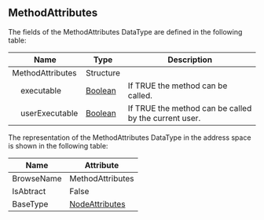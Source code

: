 <!-- datatype -->
## MethodAttributes
<!-- end of description -->
The fields of the MethodAttributes DataType are defined in the following table:  

|Name|Type|Description|
|---|---|---|
|MethodAttributes|Structure||
|&nbsp;&nbsp;&nbsp;&nbsp;executable|[Boolean](../../../Part3/DataTypes/Boolean/readme.md)|If TRUE the method can be called.|
|&nbsp;&nbsp;&nbsp;&nbsp;userExecutable|[Boolean](../../../Part3/DataTypes/Boolean/readme.md)|If TRUE the method can be called by the current user.|

The representation of the MethodAttributes DataType in the address space is shown in the following table:  

|Name|Attribute|
|---|---|
|BrowseName|MethodAttributes|
|IsAbtract|False|
|BaseType|[NodeAttributes](../../../Part4/Services/NodeAttributes/readme.md)|

